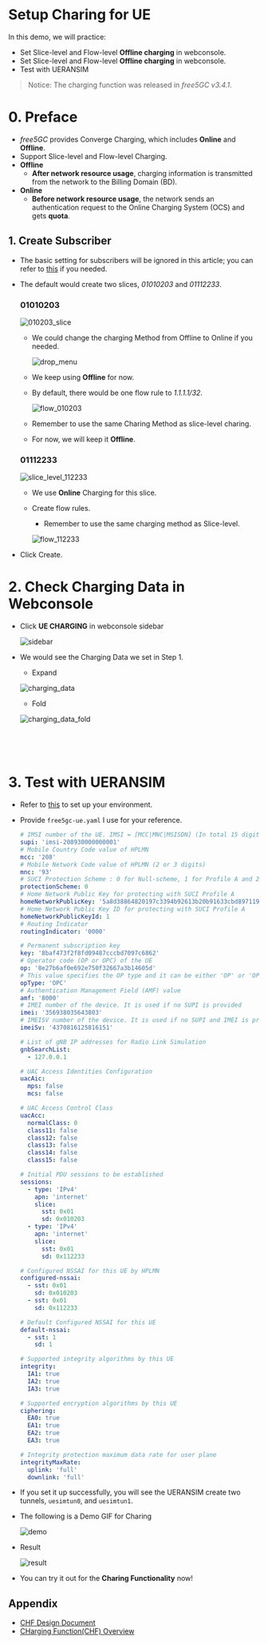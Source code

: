 # Setup Charing for UE

In this demo, we will practice:

- Set Slice-level and Flow-level **Offline charging** in webconsole.
- Set Slice-level and Flow-level **Offline charging** in webconsole.
- Test with UERANSIM 



> Notice:
> The charging function was released in *free5GC v3.4.1*.



# 0. Preface

- *free5GC* provides Converge Charging, which includes **Online** and **Offline**.  
- Support Slice-level and Flow-level Charging.
- **Offline**
    - **After network resource usage**, charging information is transmitted from the network to the Billing Domain (BD).
- **Online**
    - **Before network resource usage**, the network sends an authentication request to the Online Charging System (OCS) and gets **quota**.



## 1. Create Subscriber

- The basic setting for subscribers will be ignored in this article; you can refer to [this](./../Webconsole/Create-Subscriber-via-webconsole.md) if you needed. 

- The default would create two slices, *01010203* and *01112233*.

    ### 01010203

    ![010203_slice](./images/slice_level_010203.png)

    - We could change the charging Method from Offline to Online if you needed. 

        ![drop_menu](./images/drop_down_menu.png)

    - We keep using **Offline** for now.

    - By default, there would be one flow rule to *1.1.1.1/32*.

        ![flow_010203](./images/flow_010203.png)

    - Remember to use the same Charing Method as slice-level charing. 

    - For now, we will keep it **Offline**. 

    ### 01112233

    ![slice_level_112233](./images/slice_level_112233.png)

    - We use **Online** Charging for this slice.

    - Create flow rules.

        - Remember to use the same charging method as Slice-level.

        ![flow_112233](./images/flow_112233.png)

- Click Create.

    

# 2. Check Charging Data in Webconsole

- Click **UE CHARGING** in webconsole sidebar

    ![sidebar](./images/sidebar.png)

- We would see the Charging Data we set in Step 1. 

    - Expand

    ![charging_data](./images/charging_data_expand.png)

    - Fold

    ![charging_data_fold](./images/charging_data_fold.png)

​    

​		

# 3. Test with UERANSIM 

- Refer to [this](./../5-install-ueransim.md) to set up your environment.

- Provide `free5gc-ue.yaml` I use for your reference.

    ```yaml
    # IMSI number of the UE. IMSI = [MCC|MNC|MSISDN] (In total 15 digits)
    supi: 'imsi-208930000000001'
    # Mobile Country Code value of HPLMN
    mcc: '208'
    # Mobile Network Code value of HPLMN (2 or 3 digits)
    mnc: '93'
    # SUCI Protection Scheme : 0 for Null-scheme, 1 for Profile A and 2 for Profile B
    protectionScheme: 0
    # Home Network Public Key for protecting with SUCI Profile A
    homeNetworkPublicKey: '5a8d38864820197c3394b92613b20b91633cbd897119273bf8e4a6f4eec0a650'
    # Home Network Public Key ID for protecting with SUCI Profile A
    homeNetworkPublicKeyId: 1
    # Routing Indicator
    routingIndicator: '0000'
    
    # Permanent subscription key
    key: '8baf473f2f8fd09487cccbd7097c6862'
    # Operator code (OP or OPC) of the UE
    op: '8e27b6af0e692e750f32667a3b14605d'
    # This value specifies the OP type and it can be either 'OP' or 'OPC'
    opType: 'OPC'
    # Authentication Management Field (AMF) value
    amf: '8000'
    # IMEI number of the device. It is used if no SUPI is provided
    imei: '356938035643803'
    # IMEISV number of the device. It is used if no SUPI and IMEI is provided
    imeiSv: '4370816125816151'
    
    # List of gNB IP addresses for Radio Link Simulation
    gnbSearchList:
      - 127.0.0.1
    
    # UAC Access Identities Configuration
    uacAic:
      mps: false
      mcs: false
    
    # UAC Access Control Class
    uacAcc:
      normalClass: 0
      class11: false
      class12: false
      class13: false
      class14: false
      class15: false
    
    # Initial PDU sessions to be established
    sessions:
      - type: 'IPv4'
        apn: 'internet'
        slice:
          sst: 0x01
          sd: 0x010203
      - type: 'IPv4'
        apn: 'internet'
        slice:
          sst: 0x01
          sd: 0x112233
    
    # Configured NSSAI for this UE by HPLMN
    configured-nssai:
      - sst: 0x01
        sd: 0x010203
      - sst: 0x01
        sd: 0x112233
    
    # Default Configured NSSAI for this UE
    default-nssai:
      - sst: 1
        sd: 1
    
    # Supported integrity algorithms by this UE
    integrity:
      IA1: true
      IA2: true
      IA3: true
    
    # Supported encryption algorithms by this UE
    ciphering:
      EA0: true
      EA1: true
      EA2: true
      EA3: true
    
    # Integrity protection maximum data rate for user plane
    integrityMaxRate:
      uplink: 'full'
      downlink: 'full'
    ```

- If you set it up successfully, you will see the UERANSIM create two tunnels, `uesimtun0`, and `uesimtun1`.

- The following is a Demo GIF for Charing

    ![demo](./images/demo.gif)

- Result

    ![result](./images/result.png)

- You can try it out for the **Charing Functionality** now!



## Appendix

- [CHF Design Document](./../Chf/design.md)
- [CHarging Function(CHF) Overview](./../../blog/20230913/20230913.md)

